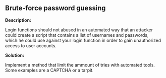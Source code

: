 
Brute-force password guessing
-------

**Description:**

Login functions should not abused in an automated way that an attacker could create a script that contains a list of usernames and passwords, which he could use against your login function in order to gain unauthorized access to user accounts.


**Solution:**

Implement a method that limit the ammount of tries with automated tools. Some examples are a CAPTCHA or a tarpit.

	